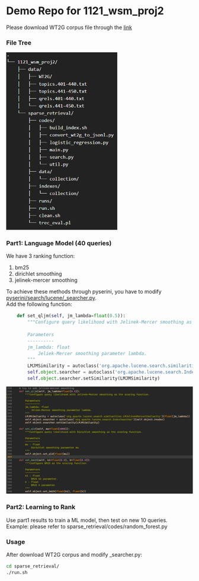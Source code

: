 # Demo Repo for 1121_wsm_proj2

Please download WT2G corpus file through the [link](https://drive.google.com/file/d/1EcWOzoftB1BXSntAlJlLC-2I6KY3AgyJ/view)  

### File Tree
<img src="img/file_tree.png" alt="file_tree" width="300"/>

### Part1: Language Model (40 queries)
We have 3 ranking function:  
1. bm25
2. dirichlet smoothing
3. jelinek-mercer smoothing

To achieve these methods through pyserini, you have to modify [pyserini/search/lucene/_searcher.py](https://github.com/castorini/pyserini/blob/master/pyserini/search/lucene/_searcher.py).  
Add the following function:  
```python
    def set_qljm(self, jm_lambda=float(0.5)):
        """Configure query likelihood with Jelinek-Mercer smoothing as the scoring function.
        
        Parameters
        ----------
        jm_lambda: float
            Jeliek-Mercer smoothing parameter lambda.
        """
        LMJMSimilarity = autoclass('org.apache.lucene.search.similarities.LMJelinekMercerSimilarity')(float(jm_lambda))
        self.object.searcher = autoclass('org.apache.lucene.search.IndexSearcher')(self.object.reader)
        self.object.searcher.setSimilarity(LMJMSimilarity)
```
![image info](img/qljm.png)

### Part2: Learning to Rank
Use part1 results to train a ML model, then test on new 10 queries.  
Example: please refer to sparse_retrieval/codes/random_forest.py

### Usage
After download WT2G corpus and modify _searcher.py:  

```bash
cd sparse_retrieval/
./run.sh
```
